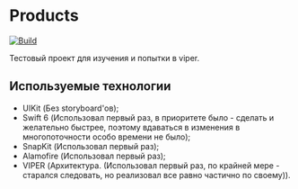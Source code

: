 # Products

[![Build](https://github.com/mBereberdin/products/actions/workflows/Build.yml/badge.svg)](https://github.com/mBereberdin/products/actions/workflows/Build.yml)

Тестовый проект для изучения и попытки в viper.

## Используемые технологии

- UIKit (Без storyboard'ов);
- Swift 6 (Использовал первый раз, в приоритете было - сделать и желательно быстрее, поэтому вдаваться в изменения в многопоточности особо времени не было);
- SnapKit (Использовал первый раз);
- Alamofire (Использовал первый раз);
- VIPER (Архитектура. (Использовал первый раз, по крайней мере - старался следовать, но реализовал все равно частично по своему)).
